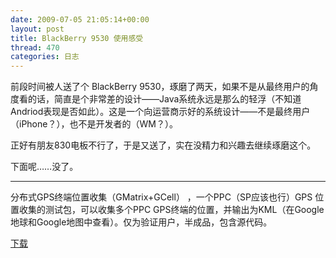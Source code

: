 ```yaml
---
date: 2009-07-05 21:05:14+00:00
layout: post
title: BlackBerry 9530 使用感受
thread: 470
categories: 日志
---
```


前段时间被人送了个 BlackBerry 9530，琢磨了两天，如果不是从最终用户的角度看的话，简直是个非常差的设计——Java系统永远是那么的轻浮（不知道Andriod表现是否如此）。<!-- more -->这是一个向运营商示好的系统设计——不是最终用户（iPhone？），也不是开发者的（WM？）。  
  
正好有朋友830电板不行了，于是又送了，实在没精力和兴趣去继续琢磨这个。  
  
下面呢……没了。  
  


* * *

  
  
分布式GPS终端位置收集（GMatrix+GCell） ，一个PPC（SP应该也行）GPS 位置收集的测试包，可以收集多个PPC GPS终端的位置，并输出为KML（在Google地球和Google地图中查看）。仅为验证用户，半成品，包含源代码。  
  
[下载](/assets/GMatrix.zip) 
